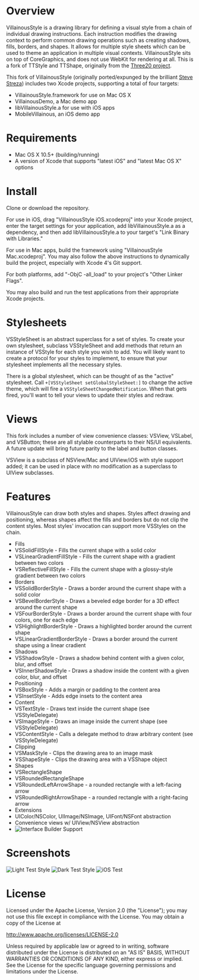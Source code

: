 Overview
========

VillainousStyle is a drawing library for defining a visual style from a chain of individual drawing instructions. Each instruction modifies the drawing context to perform common drawing operations such as creating shadows, fills, borders, and shapes. It allows for multiple style sheets which can be used to theme an application in multiple visual contexts. VillainousStyle sits on top of CoreGraphics, and does not use WebKit for rendering at all. This is a fork of TTStyle and TTShape, originally from the [Three20 project](http://github.com/joehewitt/three20).

This fork of VillainousStyle (originally ported/expunged by the brilliant [Steve Streza](http://stevestreza.com/)) includes two Xcode projects, supporting a total of four targets:  

* VillainousStyle.framework for use on Mac OS X
* VillainousDemo, a Mac demo app
* libVillainousStyle.a for use with iOS apps
* MobileVillainous, an iOS demo app

Requirements
============

* Mac OS X 10.5+ (building/running)
* A version of Xcode that supports "latest iOS" and "latest Mac OS X" options

Install
=======

Clone or download the repository.

For use in iOS, drag "VillainousStyle iOS.xcodeproj" into your Xcode project, enter the target settings for your application, add libVillainousStyle.a as a dependency, and then add libVillainousStyle.a to your target's "Link Binary with Libraries."

For use in Mac apps, build the framework using "VillainousStyle Mac.xcodeproj".  You may also follow the above instructions to dynamically build the project, especially with Xcode 4's Git support.

For both platforms, add "-ObjC -all_load" to your project's "Other Linker Flags".

You may also build and run the test applications from their appropriate Xcode projects.

Stylesheets
===========

VSStyleSheet is an abstract superclass for a set of styles. To create your own stylesheet, subclass VSStyleSheet and add methods that return an instance of VSStyle for each style you wish to add. You will likely want to create a protocol for your styles to implement, to ensure that your stylesheet implements all the necessary styles.

There is a global stylesheet, which can be thought of as the "active" stylesheet. Call `+[VSStyleSheet setGlobalStyleSheet:]` to change the active theme, which will fire a `VSStyleSheetChangedNotification`. When that gets fired, you'll want to tell your views to update their styles and redraw.

Views
===========

This fork includes a number of view convenience classes:  VSView, VSLabel, and VSButton; these are all stylable counterparts to their NS/UI equivalents.  A future update will bring future parity to the label and button classes.

VSView is a subclass of NSView/Mac and UIView/iOS with style support added; it can be used in place with no modification as a superclass to UIView subclasses.

Features
======

VillainousStyle can draw both styles and shapes.  Styles affect drawing and positioning, whereas shapes affect the fills and borders but do not clip the content styles.  Most styles' invocation can support more VSStyles on the chain.

* Fills
 * VSSolidFillStyle - Fills the current shape with a solid color
 * VSLinearGradientFillStyle - Fills the current shape with a gradient between two colors
 * VSReflectiveFillStyle - Fills the current shape with a glossy-style gradient between two colors
* Borders
 * VSSolidBorderStyle - Draws a border around the current shape with a solid color
 * VSBevelBorderStyle - Draws a beveled edge border for a 3D effect around the current shape
 * VSFourBorderStyle - Draws a border around the current shape with four colors, one for each edge
 * VSHighlightBorderStyle - Draws a highlighted border around the current shape
 * VSLinearGradientBorderStyle - Draws a border around the current shape using a linear cradient
* Shadows
 * VSShadowStyle - Draws a shadow behind content with a given color, blur, and offset
 * VSInnerShadowStyle - Draws a shadow inside the content with a given color, blur, and offset
* Positioning
 * VSBoxStyle - Adds a margin or padding to the content area
 * VSInsetStyle - Adds edge insets to the content area
* Content
 * VSTextStyle - Draws text inside the current shape (see VSStyleDelegate)
 * VSImageStyle - Draws an image inside the current shape (see VSStyleDelegate)
 * VSContentStyle - Calls a delegate method to draw arbitrary content (see VSStyleDelegate)
* Clipping
 * VSMaskStyle - Clips the drawing area to an image mask
 * VSShapeStyle - Clips the drawing area with a VSShape object
* Shapes
 * VSRectangleShape
 * VSRoundedRectangleShape
 * VSRoundedLeftArrowShape - a rounded rectangle with a left-facing arrow
 * VSRoundedRightArrowShape - a rounded rectangle with a right-facing arrow
* Extensions
 * UIColor/NSColor, UIImage/NSImage, UIFont/NSFont abstraction
 * Convenience views w/ UIView/NSView abstraction
 * ![Interface Builder Support](https://github.com/zwaldowski/VillainousStyle/raw/master/Screenshots/ios-before.png "Before VSStyle")

Screenshots
===========

![Light Test Style](https://github.com/zwaldowski/VillainousStyle/raw/master/Screenshots/light-test-style.png "Light Test Style")
![Dark Test Style](https://github.com/zwaldowski/VillainousStyle/raw/master/Screenshots/dark-test-style.png "Dark Test Style")
![iOS Test](https://github.com/zwaldowski/VillainousStyle/raw/master/Screenshots/ios-test.png "iOS Style")

License
=======
Licensed under the Apache License, Version 2.0 (the "License"); you may not use this file except in compliance with the License. You may obtain a copy of the License at

http://www.apache.org/licenses/LICENSE-2.0

Unless required by applicable law or agreed to in writing, software distributed under the License is distributed on an "AS IS" BASIS, WITHOUT WARRANTIES OR CONDITIONS OF ANY KIND, either express or implied. See the License for the specific language governing permissions and limitations under the License.
